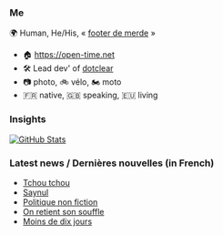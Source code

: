### Me

🌍 Human, He/His, « [footer de merde](https://open-time.net/post/2013/07/17/La-veritable-histoire-du-Footer-de-merde-) » 
* 🏠 https://open-time.net 
* 🛠️ Lead dev' of [dotclear](https://git.dotclear.org/dev/dotclear)
* 📷 photo, 🚲 vélo, 🏍️ moto 
* 🇫🇷 native, 🇬🇧 speaking, 🇪🇺 living

### Insights

[![GitHub Stats](https://github-readme-stats-sigma-five.vercel.app/api?username=franck-paul)](https://github.com/franck-paul)

### Latest news / Dernières nouvelles (in French)

<!-- BLOG-POST-LIST:START -->
- [Tchou tchou](https://open-time.net/post/2024/11/08/Tchou-tchou)
- [Saynul](https://open-time.net/post/2024/11/07/Saynul)
- [Politique non fiction](https://open-time.net/post/2024/11/06/Politique-non-fiction)
- [On retient son souffle](https://open-time.net/post/2024/11/05/On-retient-son-souffle)
- [Moins de dix jours](https://open-time.net/post/2024/11/04/Moins-de-dix-jours)
<!-- BLOG-POST-LIST:END -->
